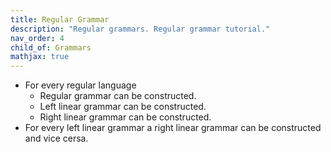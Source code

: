 ```yaml
---
title: Regular Grammar
description: "Regular grammars. Regular grammar tutorial."
nav_order: 4
child_of: Grammars
mathjax: true
---
```


- For every regular language
    - Regular grammar can be constructed.
    - Left linear grammar can be constructed.
    - Right linear grammar can be constructed.
- For every left linear grammar a right linear grammar can be constructed and vice cersa.